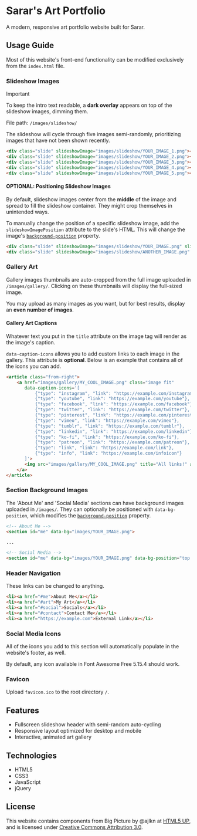 # Sarar's Art Portfolio

A modern, responsive art portfolio website built for Sarar.

## Usage Guide

Most of this website's front-end functionality can be modified exclusively from the `index.html` file. 

### Slideshow Images

> [!IMPORTANT]  
> To keep the intro text readable, a **dark overlay** appears on top of the slideshow images, dimming them.

File path: `/images/slideshow/`

The slideshow will cycle through five images semi-randomly, prioritizing images that have not been shown recently. 

```html
<div class="slide" slideshowImage="images/slideshow/YOUR_IMAGE_1.png"></div>
<div class="slide" slideshowImage="images/slideshow/YOUR_IMAGE_2.png"></div>
<div class="slide" slideshowImage="images/slideshow/YOUR_IMAGE_3.png"></div>
<div class="slide" slideshowImage="images/slideshow/YOUR_IMAGE_4.png"></div>
<div class="slide" slideshowImage="images/slideshow/YOUR_IMAGE_5.png"></div>
```

#### OPTIONAL: Positioning Slideshow Images

By default, slideshow images center from the **middle** of the image and spread to fill the slideshow container. They might crop themselves in unintended ways. 

To manually change the position of a specific slideshow image, add the `slideshowImagePosition` attribute to the slide's HTML. This will change the image's [`background-position`](https://developer.mozilla.org/en-US/docs/Web/CSS/background-position) property.

```html
<div class="slide" slideshowImage="images/slideshow/YOUR_IMAGE.png" slideshowImagePosition="top center"></div>
<div class="slide" slideshowImage="images/slideshow/ANOTHER_IMAGE.png" slideshowImagePosition="center 25%"></div>
```

### Gallery Art

Gallery images thumbnails are auto-cropped from the full image uploaded in `/images/gallery/`. Clicking on these thumbnails will display the full-sized image.

You may upload as many images as you want, but for best results, display an **even number of images**.


#### Gallery Art Captions

Whatever text you put in the `title` attribute on the image tag will render as the image's caption. 

`data-caption-icons` allows you to add custom links to each image in the gallery. This attribute is **optional**. Below is an example that contains all of the icons you can add. 

```html
<article class="from-right">
    <a href="images/gallery/MY_COOL_IMAGE.png" class="image fit"
       data-caption-icons='[
           {"type": "instagram", "link": "https://example.com/instagram"},
           {"type": "youtube", "link": "https://example.com/youtube"},
           {"type": "facebook", "link": "https://example.com/facebook"},
           {"type": "twitter", "link": "https://example.com/twitter"},
           {"type": "pinterest", "link": "https://example.com/pinterest"},
           {"type": "vimeo", "link": "https://example.com/vimeo"},
           {"type": "tumblr", "link": "https://example.com/tumblr"},
           {"type": "linkedin", "link": "https://example.com/linkedin"},
           {"type": "ko-fi", "link": "https://example.com/ko-fi"},
           {"type": "patreon", "link": "https://example.com/patreon"},
           {"type": "link", "link": "https://example.com/link"},
           {"type": "info", "link": "https://example.com/infoicon"}
       ]'>
       <img src="images/gallery/MY_COOL_IMAGE.png" title="All links!" alt="Accessibility description" />
    </a>
</article>
```

### Section Background Images

The 'About Me' and 'Social Media' sections can have background images uploaded in `/images/`. They can optionally be positioned with `data-bg-position`, which modifies the [`background-position`](https://developer.mozilla.org/en-US/docs/Web/CSS/background-position) property.

```html
<!-- About Me -->
<section id="me" data-bg="images/YOUR_IMAGE.png">

...

<!-- Social Media -->
<section id="me" data-bg="images/YOUR_IMAGE.png" data-bg-position="top right">
```

### Header Navigation

These links can be changed to anything.

```html
<li><a href="#me">About Me</a></li>
<li><a href="#art">My Art</a></li>
<li><a href="#social">Socials</a></li>
<li><a href="#contact">Contact Me</a></li>
<li><a href="https://example.com">External Link</a></li>
```

### Social Media Icons

All of the icons you add to this section will automatically populate in the website's footer, as well.

By default, any icon available in Font Awesome Free 5.15.4 should work.


### Favicon 

Upload `favicon.ico` to the root directory `/`.

## Features

- Fullscreen slideshow header with semi-random auto-cycling
- Responsive layout optimized for desktop and mobile
- Interactive, animated art gallery

## Technologies

- HTML5
- CSS3
- JavaScript
- jQuery

## License

This website contains components from Big Picture by @ajlkn at [HTML5 UP](https://html5up.net), and is licensed under [Creative Commons Attribution 3.0](https://creativecommons.org/licenses/by/3.0/).